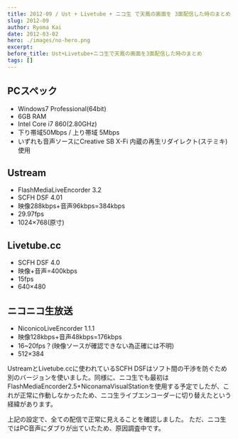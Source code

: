 ```yaml
---
title: 2012-09 / Ust + Livetube + ニコ生 で天鳳の画面を 3面配信した時のまとめ
slug: 2012-09
author: Ryoma Kai
date: 2012-03-02
hero: ./images/no-hero.png
excerpt: 
before_title: Ust+Livetube+ニコ生で天鳳の画面を3面配信した時のまとめ
tags: []
---
```


## PCスペック

- Windows7 Professional(64bit)
- 6GB RAM
- Intel Core i7 860(2.80GHz)
- 下り帯域50Mbps / 上り帯域 5Mbps
- いずれも音声ソースにCreative SB X-Fi 内蔵の再生リダイレクト(ステミキ)使用

## Ustream

- FlashMediaLiveEncorder 3.2
- SCFH DSF 4.01
- 映像288kbps+音声96kbps=384kbps
- 29.97fps
- 1024×768(原寸)

## Livetube.cc

- SCFH DSF 4.0
- 映像+音声=400kbps
- 15fps
- 640×480

## ニコニコ生放送

- NiconicoLiveEncorder 1.1.1
- 映像128kbps+音声48kbps=176kbps
- 16~20fps？(映像ソースが確認できない為正確には不明)
- 512×384

UstreamとLivetube.ccに使われているSCFH DSFはソフト間の干渉を防ぐため別のバージョンを使いました。同様に、ニコ生でも最初はFlashMediaEncorder2.5+NiconamaVisualStationを使用する予定でしたが、これが正常に作動しなかったため、ニコ生ライブエンコーダーに切り替えたという経緯があります。

上記の設定で、全ての配信で正常に見えることを確認しました。
ただ、ニコ生ではPC音声にダブりが出ていたため、原因調査中です。
